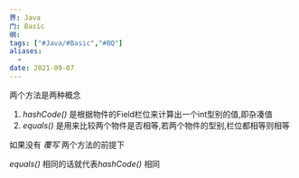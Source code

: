 ```yaml
---
界: Java
门: Basic
纲: 
tags: ["#Java/#Basic","#BQ"]
aliases:
  - 
date: 2021-09-07
---
```




两个方法是两种概念

1. *hashCode()* 是根据物件的Field栏位来计算出一个int型别的值,即杂凑值
2. *equals()*    是用来比较两个物件是否相等,若两个物件的型别,栏位都相等则相等

如果没有 *覆写* 两个方法的前提下

*equals()* 相同的话就代表*hashCode()* 相同